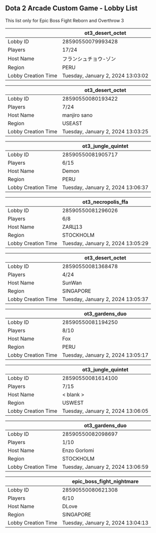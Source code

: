 ## Dota 2 Arcade Custom Game - Lobby List

This list only for Epic Boss Fight Reborn and Overthrow 3

|  | ot3_desert_octet |
| ------ | ------ |
| Lobby ID | 28590550079993428 |
| Players | 17/24 |
| Host Name | フランシュチョウ-ゾン |
| Region | PERU |
| Lobby Creation Time | Tuesday, January 2, 2024 13:03:02 |


|  | ot3_desert_octet |
| ------ | ------ |
| Lobby ID | 28590550080193422 |
| Players | 7/24 |
| Host Name | manjiro sano |
| Region | USEAST |
| Lobby Creation Time | Tuesday, January 2, 2024 13:03:25 |


|  | ot3_jungle_quintet |
| ------ | ------ |
| Lobby ID | 28590550081905717 |
| Players | 6/15 |
| Host Name | Demon |
| Region | PERU |
| Lobby Creation Time | Tuesday, January 2, 2024 13:06:37 |


|  | ot3_necropolis_ffa |
| ------ | ------ |
| Lobby ID | 28590550081296026 |
| Players | 6/8 |
| Host Name | ZАЯЦ13 |
| Region | STOCKHOLM |
| Lobby Creation Time | Tuesday, January 2, 2024 13:05:29 |


|  | ot3_desert_octet |
| ------ | ------ |
| Lobby ID | 28590550081368478 |
| Players | 4/24 |
| Host Name | SunWan |
| Region | SINGAPORE |
| Lobby Creation Time | Tuesday, January 2, 2024 13:05:37 |


|  | ot3_gardens_duo |
| ------ | ------ |
| Lobby ID | 28590550081194250 |
| Players | 8/10 |
| Host Name | Fox |
| Region | PERU |
| Lobby Creation Time | Tuesday, January 2, 2024 13:05:17 |


|  | ot3_jungle_quintet |
| ------ | ------ |
| Lobby ID | 28590550081614100 |
| Players | 7/15 |
| Host Name | < blank > |
| Region | USWEST |
| Lobby Creation Time | Tuesday, January 2, 2024 13:06:05 |


|  | ot3_gardens_duo |
| ------ | ------ |
| Lobby ID | 28590550082098697 |
| Players | 1/10 |
| Host Name | Enzo Gorlomi |
| Region | STOCKHOLM |
| Lobby Creation Time | Tuesday, January 2, 2024 13:06:59 |


|  | epic_boss_fight_nightmare |
| ------ | ------ |
| Lobby ID | 28590550080621308 |
| Players | 6/10 |
| Host Name | DLove |
| Region | SINGAPORE |
| Lobby Creation Time | Tuesday, January 2, 2024 13:04:13 |



